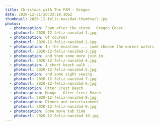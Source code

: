```yaml
---
title: Christmas with The FAM - Oregon
date: 2020-12-31T20:33:19.106Z
thumbnail: 2020-12-feliz-navidad-thumbnail.jpg
photos:
  - photocaption: Foam after the storm.  Oregon Coast.
    photourl: 2020-12-feliz-navidad-1.jpg
  - photocaption: Of course!
    photourl: 2020-12-feliz-navidad-2.jpg
  - photocaption: In the meantime ... some choose the warmer waters
    photourl: 2020-12-feliz-navidad-3.jpg
  - photocaption: and then some more join in.
    photourl: 2020-12-feliz-navidad-4.jpg
  - photocaption: A short beach walk ...
    photourl: 2020-12-feliz-navidad-5.jpg
  - photocaption: and some sight seeing.
    photourl: 2020-12-feliz-navidad-7.jpg
  - photourl: 2020-12-feliz-navidad-6.jpg
    photocaption: Otter Crest Beach
  - photocaption: Mongo - Otter Crest Beach
    photourl: 2020-12-feliz-navidad-8.jpg
  - photocaption: Dinner and entertainment
    photourl: 2020-12-feliz-navidad-9.jpg
  - photocaption: Some more tub time
    photourl: 2020-12-feliz-navidad-10.jpg
---
```

